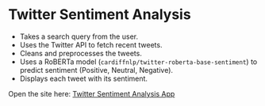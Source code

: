# Twitter Sentiment Analysis

- Takes a search query from the user.
- Uses the Twitter API to fetch recent tweets.
- Cleans and preprocesses the tweets. 
- Uses a RoBERTa model (`cardiffnlp/twitter-roberta-base-sentiment`) to predict sentiment (Positive, Neutral, Negative).
- Displays each tweet with its sentiment.

Open the site here: [Twitter Sentiment Analysis App](https://twitter-sentiment-analysis-wr9s9dchbt7zy4nkeadtas.streamlit.app)
 
